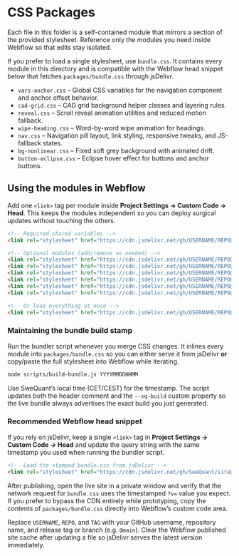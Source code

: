 # CSS Packages

Each file in this folder is a self-contained module that mirrors a section of the provided stylesheet. Reference only the modules you need inside Webflow so that edits stay isolated.

If you prefer to load a single stylesheet, use `bundle.css`. It contains every module in this directory and is compatible with the Webflow head snippet below that fetches `packages/bundle.css` through jsDelivr.

- `vars-anchor.css` – Global CSS variables for the navigation component and anchor offset behavior.
- `cad-grid.css` – CAD grid background helper classes and layering rules.
- `reveal.css` – Scroll reveal animation utilities and reduced motion fallback.
- `wipe-heading.css` – Word-by-word wipe animation for headings.
- `nav.css` – Navigation pill layout, link styling, responsive tweaks, and JS-fallback states.
- `bg-nonlinear.css` – Fixed soft grey background with animated drift.
- `button-eclipse.css` – Eclipse hover effect for buttons and anchor buttons.

## Using the modules in Webflow

Add one `<link>` tag per module inside **Project Settings → Custom Code → Head**. This keeps the modules independent so you can deploy surgical updates without touching the others.

```html
<!-- Required shared variables -->
<link rel="stylesheet" href="https://cdn.jsdelivr.net/gh/USERNAME/REPO@TAG/packages/vars-anchor.css" />

<!-- Optional modules (add/remove as needed) -->
<link rel="stylesheet" href="https://cdn.jsdelivr.net/gh/USERNAME/REPO@TAG/packages/nav.css" />
<link rel="stylesheet" href="https://cdn.jsdelivr.net/gh/USERNAME/REPO@TAG/packages/cad-grid.css" />
<link rel="stylesheet" href="https://cdn.jsdelivr.net/gh/USERNAME/REPO@TAG/packages/bg-nonlinear.css" />
<link rel="stylesheet" href="https://cdn.jsdelivr.net/gh/USERNAME/REPO@TAG/packages/reveal.css" />
<link rel="stylesheet" href="https://cdn.jsdelivr.net/gh/USERNAME/REPO@TAG/packages/wipe-heading.css" />
<link rel="stylesheet" href="https://cdn.jsdelivr.net/gh/USERNAME/REPO@TAG/packages/button-eclipse.css" />

<!-- Or load everything at once -->
<link rel="stylesheet" href="https://cdn.jsdelivr.net/gh/USERNAME/REPO@TAG/packages/bundle.css" />
```

### Maintaining the bundle build stamp

Run the bundler script whenever you merge CSS changes. It inlines every module into `packages/bundle.css` so you can either serve it from jsDelivr **or** copy/paste the full stylesheet into Webflow while iterating.

```bash
node scripts/build-bundle.js YYYYMMDDHHMM
```

Use SweQuant’s local time (CET/CEST) for the timestamp. The script updates both the header comment and the `--sq-build` custom property so the live bundle always advertises the exact build you just generated.

### Recommended Webflow head snippet

If you rely on jsDelivr, keep a single `<link>` tag in **Project Settings → Custom Code → Head** and update the query string with the same timestamp you used when running the bundler script.

```html
<!-- Load the stamped bundle.css from jsDelivr -->
<link rel="stylesheet" href="https://cdn.jsdelivr.net/gh/SweQuant/site@main/packages/bundle.css?v=202509181456" />
```

After publishing, open the live site in a private window and verify that the network request for `bundle.css` uses the timestamped `?v=` value you expect. If you prefer to bypass the CDN entirely while prototyping, copy the contents of `packages/bundle.css` directly into Webflow’s custom code area.

Replace `USERNAME`, `REPO`, and `TAG` with your GitHub username, repository name, and release tag or branch (e.g. `@main`). Clear the Webflow published site cache after updating a file so jsDelivr serves the latest version immediately.
